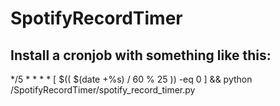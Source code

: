 # SpotifyRecordTimer

## Install a cronjob with something like this:

*/5 * * * * [ $(( $(date +%s) / 60 % 25 )) -eq 0 ] && python <path to repo>/SpotifyRecordTimer/spotify_record_timer.py
